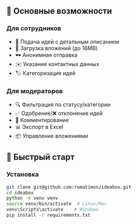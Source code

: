 ## 🌟 Основные возможности

### Для сотрудников
- 📝 Подача идей с детальным описанием
- 📎 Загрузка вложений (до 16MB)
- 🕶️ Анонимная отправка
- ✉️ Указание контактных данных
- 🏷️ Категоризация идей

### Для модераторов
- 🔍 Фильтрация по статусу/категории
- ✅ Одобрение/❌ отклонение идей
- 💬 Комментирование
- 📊 Экспорт в Excel
- 📦 Управление вложениями

## 🚀 Быстрый старт

### Установка
```bash
git clone git@github.com:romatimon/ideabox.git
cd ideabox
python -m venv venv
source venv/bin/activate  # Linux/Mac
venv\Scripts\activate    # Windows
pip install -r requirements.txt